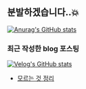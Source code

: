 ## 분발하겠습니다..💥

[![Anurag's GitHub stats](https://github-readme-stats.vercel.app/api?username=bsjin1122)](https://github.com/anuraghazra/github-readme-stats)

### 최근 작성한 blog 포스팅
[![Velog's GitHub stats](https://velog-readme-stats.vercel.app/api?name=greendev)](https://velog.io/@greendev/posts)

- [모르는 것 정리](https://www.notion.so/be2c8008d06a421883b227efde2ffa25)


<!--
**bsjin1122/bsjin1122** is a ✨ _special_ ✨ repository because its `README.md` (this file) appears on your GitHub profile.

Here are some ideas to get you started:

- 🔭 I’m currently working on ...
- 🌱 I’m currently learning ...
- 👯 I’m looking to collaborate on ...
- 🤔 I’m looking for help with ...
- 💬 Ask me about ...
- 📫 How to reach me: ...
- 😄 Pronouns: ...
- ⚡ Fun fact: ...
-->
